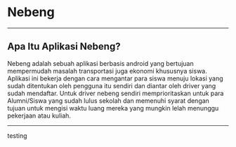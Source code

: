 # Nebeng
---

## Apa Itu Aplikasi Nebeng?
Nebeng adalah sebuah aplikasi berbasis android yang bertujuan mempermudah masalah transportasi juga ekonomi khususnya siswa. Aplikasi ini bekerja dengan cara mengantar para siswa menuju lokasi yang sudah ditentukan oleh pengguna itu sendiri dan diantar oleh driver yang sudah mendaftar. Untuk driver nebeng sendiri memprioritaskan untuk para Alumni/Siswa yang sudah lulus sekolah dan memenuhi syarat dengan tujuan untuk mengisi waktu luang mereka yang mungkin lelah menunggu pekerjaan atau kuliah.

---

testing